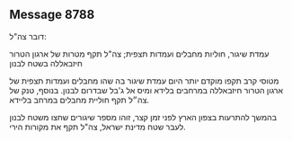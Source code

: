 ## Message 8788

דובר צה"ל:

עמדת שיגור, חוליות מחבלים ועמדות תצפית; צה"ל תקף מטרות של ארגון הטרור חיזבאללה בשטח לבנון

מטוסי קרב תקפו מוקדם יותר היום עמדת שיגור בה שהו מחבלים ועמדות תצפית של ארגון הטרור חיזבאללה במרחבים בלידא ומיס אל ג'בל שבדרום לבנון.
בנוסף, טנק של צה״ל תקף חוליית מחבלים במרחב בליידא.

בהמשך להתרעות בצפון הארץ לפני זמן קצר, זוהו מספר שיגורים שחצו משטח לבנון לעבר שטח מדינת ישראל, צה"ל תקף את מקורות הירי.

